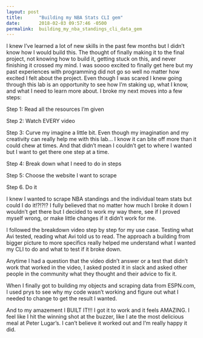```yaml
---
layout: post
title:      "Building my NBA Stats CLI gem"
date:       2018-02-03 09:57:46 -0500
permalink:  building_my_nba_standings_cli_data_gem
---
```




I knew I’ve learned a lot of new skills in the past few months but I didn’t know how I would build this. The thought of finally making it to the final project, not knowing how to build it, getting stuck on this, and never finishing it crossed my mind. I was soooo excited to finally get here but my past experiences with programming did not go so well no matter how excited I felt about the project. Even though I was scared I knew going through this lab is an opportunity to see how I’m staking up, what I know, and what I need to learn more about. I broke my next moves into a few steps:

Step 1: Read all the resources I’m given

Step 2: Watch EVERY video

Step 3: Curve my imagine a little bit. Even though my imagination and my creativity can really help me with this lab… I know it can bite off more than it could chew at times. And that didn’t mean I couldn’t get to where I wanted but I want to get there one step at a time.

Step 4: Break down what I need to do in steps

Step 5: Choose the website I want to scrape

Step 6. Do it

I knew I wanted to scrape NBA standings and the individual team stats but could I do it!?!?!? I fully believed that no matter how much I broke it down I wouldn’t get there but I decided to work my way there, see if I proved myself wrong, or make little changes if it didn’t work for me.

I followed the breakdown video step by step for my use case. Testing what Avi tested, reading what Avi told us to read. The approach a building from bigger picture to more specifics really helped me understand what I wanted my CLI to do and what to test if it broke down. 

Anytime I had a question that the video didn’t answer or a test that didn’t work that worked in the video, I asked posted it in slack and asked other people in the community what they thought and their advice to fix it. 

When I finally got to building my objects and scraping data from ESPN.com, I used prys to see why my code wasn’t working and figure out what I needed to change to get the result I wanted. 

And to my amazement I BUILT IT!!! I got it to work and it feels AMAZING. I feel like I hit the winning shot at the buzzer, like I ate the most delicious meal at Peter Lugar’s. I can’t believe it worked out and I’m really happy it did.
